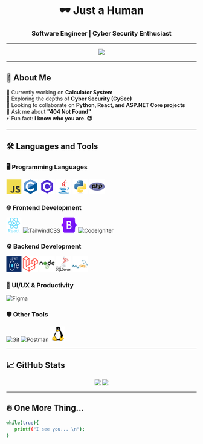 <h1 align="center">🕶️ Just a Human</h1>
<h3 align="center">Software Engineer | Cyber Security Enthusiast </h3>

---

<p align="center">
  <img src="https://media.giphy.com/media/QvpqTCiEcwtvx6wwJK/giphy.gif" width="500" />
</p>

---

## 🚀 About Me  
🔭 Currently working on **Calculator System**  
🌱 Exploring the depths of **Cyber Security (CySec)**  
👯 Looking to collaborate on **Python, React, and ASP.NET Core projects**  
💬 Ask me about **"404 Not Found"**  
⚡ Fun fact: **I know who you are. 😈**  

---

## 🛠️ Languages and Tools  

### 🖥️ Programming Languages  
<p align="left">
  <img src="https://raw.githubusercontent.com/devicons/devicon/master/icons/javascript/javascript-original.svg" alt="JavaScript" width="40" height="40"/>
  <img src="https://raw.githubusercontent.com/devicons/devicon/master/icons/c/c-original.svg" alt="C" width="40" height="40"/>
  <img src="/assets/csharp-logo-265a149e.svg" alt="C" width="40" height="40"/>
  <img src="https://raw.githubusercontent.com/devicons/devicon/master/icons/java/java-original.svg" alt="Java" width="40" height="40"/>
  <img src="https://raw.githubusercontent.com/devicons/devicon/master/icons/python/python-original.svg" alt="Python" width="40" height="40"/>
  <img src="https://raw.githubusercontent.com/devicons/devicon/master/icons/php/php-original.svg" alt="PHP" width="40" height="40"/>
</p>

### 🌐 Frontend Development  
<p align="left">
  <img src="https://raw.githubusercontent.com/devicons/devicon/master/icons/react/react-original-wordmark.svg" alt="React" width="40" height="40"/>
  <img src="https://www.vectorlogo.zone/logos/tailwindcss/tailwindcss-icon.svg" alt="TailwindCSS" width="40" height="40"/>
  <img src="/assets/Bootstrap_logo.svg.png" alt="Bootstrap" width="40" height="40"/>
  <img src="https://cdn.worldvectorlogo.com/logos/codeigniter.svg" alt="CodeIgniter" width="40" height="40"/>
</p>

### ⚙️ Backend Development  
<p align="left">
  <img src="/assets/aspnetcore-logo.png" alt=".NET" width="40" height="40"/>
  <img src="/assets/Laravel.svg.png" alt="Laravel" width="40" height="40"/>
  <img src="https://raw.githubusercontent.com/devicons/devicon/master/icons/nodejs/nodejs-original-wordmark.svg" alt="Node.js" width="40" height="40"/>
  <img src="/assets/mssql-server.png" alt="MSSQL" width="40" height="40"/>
  <img src="https://raw.githubusercontent.com/devicons/devicon/master/icons/mysql/mysql-original-wordmark.svg" alt="MySQL" width="40" height="40"/>
</p>

### 🎨 UI/UX & Productivity  
<p align="left">
  <img src="https://www.vectorlogo.zone/logos/figma/figma-icon.svg" alt="Figma" width="40" height="40"/>
</p>

### 🛡️ Other Tools  
<p align="left">
  <img src="https://www.vectorlogo.zone/logos/git-scm/git-scm-icon.svg" alt="Git" width="40" height="40"/>
  <img src="https://www.vectorlogo.zone/logos/getpostman/getpostman-icon.svg" alt="Postman" width="40" height="40"/>
  <img src="https://raw.githubusercontent.com/devicons/devicon/master/icons/linux/linux-original.svg" alt="Linux" width="40" height="40"/>
</p>

---

## 📈 GitHub Stats  
<p align="center">
  <img src="https://github-readme-streak-stats.herokuapp.com?user=yourusername&theme=dark&hide_border=true&date_format=j%20M%5B%20Y%5D" width="49%">
  <img src="https://github-readme-stats.vercel.app/api?username=yourusername&show_icons=true&theme=dark&hide_border=true" width="49%">
</p>

---

## 🔥 One More Thing...
```bash
while(true){
   printf("I see you... \n");
}
